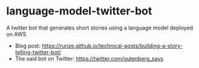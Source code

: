 # language-model-twitter-bot
A twitter bot that generates short stories using a language model deployed on AWS

+ Blog post: https://runze.github.io/technical-posts/building-a-story-telling-twitter-bot/
+ The said bot on Twitter: https://twitter.com/gutenberg_says
